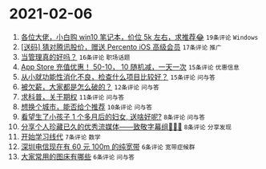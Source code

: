 # 2021-02-06

1. [各位大佬，小白购 win10 笔记本，价位 5k 左右，求推荐😂](https://www.v2ex.com/t/751738) `19条评论` `Windows`
1. [[送码] 猜对腾讯股价，赠送 Percento iOS 高级会员](https://www.v2ex.com/t/751757) `17条评论` `推广`
1. [当管理真的好吗？](https://www.v2ex.com/t/751739) `16条评论` `职场话题`
1. [App Store 充值优惠！ 50-10， 10 随机减，一天一次](https://www.v2ex.com/t/751745) `15条评论` `优惠信息`
1. [从小就功能性消化不良，检查什么项目比较好？](https://www.v2ex.com/t/751733) `15条评论` `问与答`
1. [被欠薪，大家都是怎么破的？](https://www.v2ex.com/t/751732) `12条评论` `问与答`
1. [求科普，关于期权](https://www.v2ex.com/t/751755) `11条评论` `问与答`
1. [想换个城市，能否给个推荐](https://www.v2ex.com/t/751763) `10条评论` `问与答`
1. [看望生了小孩子 1 个多月后的妇女, 送啥好呢?](https://www.v2ex.com/t/751773) `8条评论` `问与答`
1. [分享个人珍藏已久的优秀流媒体——致敬字幕组🙏🙏🙏](https://www.v2ex.com/t/751761) `8条评论` `分享发现`
1. [开始学习线代](https://www.v2ex.com/t/751744) `7条评论` `数学`
1. [深圳电信现在有 60 元 100m 的纯宽带](https://www.v2ex.com/t/751749) `6条评论` `宽带症候群`
1. [大家常用的图床有哪些](https://www.v2ex.com/t/751741) `6条评论` `问与答`
